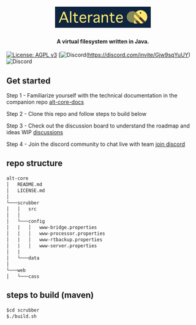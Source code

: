<h1 align="center">
  <br>
  <img src="https://github.com/sync-different/.github/blob/main/alt-logo.png" alt="Alterante Core" width="250">
</h1>
<h4 align="center">A virtual filesystem written in Java.
</h4>

[![License: AGPL v3](https://img.shields.io/badge/License-AGPL_v3-blue.svg)](https://www.gnu.org/licenses/agpl-3.0)
[![Discord](https://img.shields.io/discord/1153355258236502046?color=768AD4&label=discord&logo=https%3A%2F%2Fdiscordapp.com%2Fassets%2F8c9701b98ad4372b58f13fd9f65f966e.svg)(https://discord.com/invite/Gjw9sqYuUY)
![Discord](https://img.shields.io/discord/1153355258236502046)


## Get started

Step 1 - Familiarize yourself with the technical documentation in the companion repo <a href="https://github.com/sync-different/alt-core-docs">alt-core-docs</a>

Step 2 - Clone this repo and follow steps to build below

Step 3 - Check out the discussion board to understand the roadmap and ideas WIP <a href="https://github.com/orgs/sync-different/discussions">discussions</a>

Step 4 - Join the discord community to chat live with team <a href="https://discord.com/invite/Gjw9sqYuUY">join discord</a>

## repo structure

```
alt-core
│   README.md
│   LICENSE.md
│
└───scrubber 
│   │   src
│   │
│   └───config
│   |   │   www-bridge.properties
│   |   │   www-processor.properties
│   |   │   www-rtbackup.properties
│   |   │   www-server.properties
│   |
│   └───data
│   
└───web
│   └───cass
```

## steps to build (maven)
```
$cd scrubber
$./build.sh
```
